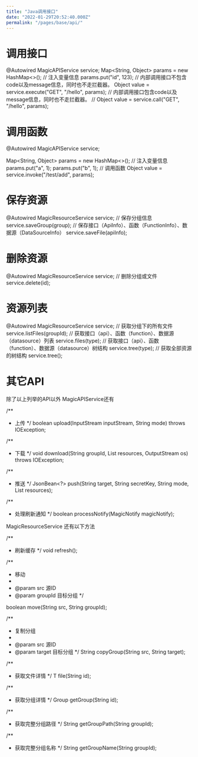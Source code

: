 ```yaml
---
title: "Java调用接口"
date: "2022-01-29T20:52:40.000Z"
permalink: "/pages/base/api/"
---
```

# 调用接口

@Autowired
MagicAPIService service;
Map<String, Object> params = new HashMap<>();
// 注入变量信息
params.put("id", 123);
// 内部调用接口不包含code以及message信息，同时也不走拦截器。
Object value = service.execute("GET", "/hello", params);
// 内部调用接口包含code以及message信息，同时也不走拦截器。
// Object value = service.call("GET", "/hello", params);



# 调用函数

@Autowired
MagicAPIService service;

Map<String, Object> params = new HashMap<>();
// 注入变量信息
params.put("a", 1);
params.put("b", 1);
// 调用函数
Object value = service.invoke("/test/add", params);



# 保存资源

@Autowired
MagicResourceService service;
// 保存分组信息
service.saveGroup(group);
// 保存接口（ApiInfo）、函数（FunctionInfo）、数据源（DataSourceInfo）
service.saveFile(apiInfo);



# 删除资源

@Autowired
MagicResourceService service;
// 删除分组或文件
service.delete(id);



# 资源列表

@Autowired
MagicResourceService service;
// 获取分组下的所有文件
service.listFiles(groupId);
// 获取接口（api）、函数（function）、数据源（datasource）列表
service.files(type);
// 获取接口（api）、函数（function）、数据源（datasource）树结构
service.tree(type);
// 获取全部资源的树结构
service.tree();



# 其它API

除了以上列举的API以外 MagicAPIService还有

/**
* 上传
*/
boolean upload(InputStream inputStream, String mode) throws IOException;

/**
* 下载
*/
void download(String groupId, List<SelectedResource> resources, OutputStream os) throws IOException;

/**
* 推送
*/
JsonBean<?> push(String target, String secretKey, String mode, List<SelectedResource> resources);

/**
* 处理刷新通知
*/
boolean processNotify(MagicNotify magicNotify);


MagicResourceService 还有以下方法

/**
* 刷新缓存
*/
void refresh();

/**
* 移动
*
* @param src     源ID
* @param groupId 目标分组
*/

boolean move(String src, String groupId);

/**
* 复制分组
*
* @param src    源ID
* @param target 目标分组
*/
String copyGroup(String src, String target);

/**
* 获取文件详情
*/
<T extends MagicEntity> T file(String id);


/**
* 获取分组详情
*/
Group getGroup(String id);

/**
* 获取完整分组路径
*/
String getGroupPath(String groupId);

/**
* 获取完整分组名称
*/
String getGroupName(String groupId);
